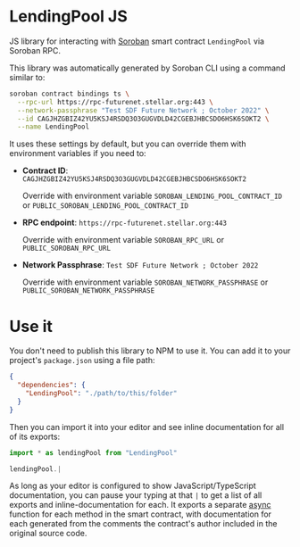 # LendingPool JS

JS library for interacting with [Soroban](https://soroban.stellar.org/) smart contract `LendingPool` via Soroban RPC.

This library was automatically generated by Soroban CLI using a command similar to:

```bash
soroban contract bindings ts \
  --rpc-url https://rpc-futurenet.stellar.org:443 \
  --network-passphrase "Test SDF Future Network ; October 2022" \
  --id CAGJHZGBIZ42YU5KSJ4RSDQ3O3GUGVDLD42CGEBJHBCSDO6HSK6SOKT2 \
  --name LendingPool
```

It uses these settings by default, but you can override them with environment variables if you need to:

- **Contract ID**: `CAGJHZGBIZ42YU5KSJ4RSDQ3O3GUGVDLD42CGEBJHBCSDO6HSK6SOKT2`

  Override with environment variable `SOROBAN_LENDING_POOL_CONTRACT_ID` or `PUBLIC_SOROBAN_LENDING_POOL_CONTRACT_ID`

- **RPC endpoint**: `https://rpc-futurenet.stellar.org:443`

  Override with environment variable `SOROBAN_RPC_URL` or `PUBLIC_SOROBAN_RPC_URL`

- **Network Passphrase**: `Test SDF Future Network ; October 2022`

  Override with environment variable `SOROBAN_NETWORK_PASSPHRASE` or `PUBLIC_SOROBAN_NETWORK_PASSPHRASE`

# Use it

You don't need to publish this library to NPM to use it. You can add it to your project's `package.json` using a file path:

```json
{
  "dependencies": {
    "LendingPool": "./path/to/this/folder"
  }
}
```

Then you can import it into your editor and see inline documentation for all of its exports:

```js
import * as lendingPool from "LendingPool"

lendingPool.|
```

As long as your editor is configured to show JavaScript/TypeScript documentation, you can pause your typing at that `|` to get a list of all exports and inline-documentation for each. It exports a separate [async](https://developer.mozilla.org/en-US/docs/Web/JavaScript/Reference/Statements/async_function) function for each method in the smart contract, with documentation for each generated from the comments the contract's author included in the original source code.
